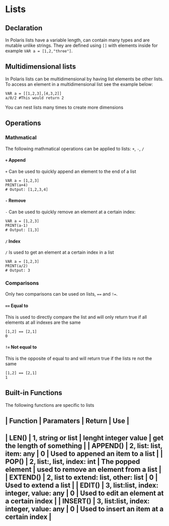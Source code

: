 # Lists

## Declaration
In Polaris lists have a variable length, can contain many types and are mutable unlike strings. They are defined using `[]` with elements inside for example `VAR a = [1,2,"three"]`. 

## Multidimensional lists
In Polaris lists can be multidimensional by having list elements be other lists. To access an element in a multidimensional list see the example below:
```
VAR a = [[1,2,3],[4,3,2]]
a/0/2 #This would return 2
```
You can nest lists many times to create more dimensions

## Operations
### Mathmatical
The following mathmatical operations can be applied to lists: `+`, `-`, `/`

#### `+` Append
`+` Can be used to quickly append an element to the end of a list 
```
VAR a = [1,2,3]
PRINT(a+4)
# Output: [1,2,3,4]
```
#### `-` Remove
`-` Can be used to quickly remove an element at a certain index:
```
VAR a = [1,2,3]
PRINT(a-1)
# Output: [1,3]
```

#### `/` Index
`/` Is used to get an element at a certain index in a list
```
VAR a = [1,2,3]
PRINT(a/2)
# Output: 3
```

### Comparisons
Only two comparisons can be used on lists, `==` and `!=`.
#### `==` Equal to
This is used to directly compare the list and will only return true if all elements at all indexes are the same
```
[1,2] == [2,1]
0
```
#### `!=` Not equal to
This is the opposite of equal to and will return true if the lists re not the same
```
[1,2] == [2,1]
1
```

## Built-in Functions
The following functions are specific to lists

| Function | Paramaters | Return | Use |
--------------------------------------
| LEN() | 1, string or list | lenght integer value | get the length of something |
| APPEND() | 2, list: list, item: any | 0 | Used to appened an item to a list |
| POP() | 2, list:,  list, index: int | The popped element | used to remove an element from a list |
| EXTEND() | 2, list to extend: list, other: list | 0 | Used to extend a list |
| EDIT() | 3, list:list, index: integer, value: any | 0 | Used to edit an element at a certain index |
| INSERT() | 3, list:list, index: integer, value: any | 0 | Used to insert an item at a certain index |
------------------------------------------------------------

